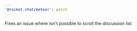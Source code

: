 ```yaml
---
'@rocket.chat/meteor': patch
---
```


Fixes an issue where isn't possible to scroll the discussion list
